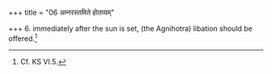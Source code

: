 +++
title = "06 अम्नरस्तमिते होतव्यम्"

+++
6. immediately after the sun is set, (the Agnihotra) libation should be offered.[^1]

[^1]: Cf. KS VI.5.
